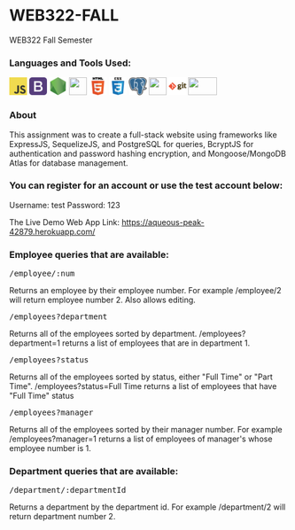 # WEB322-FALL
WEB322 Fall Semester

### Languages and Tools Used:

<img height="32" width="32" src="https://raw.githubusercontent.com/github/explore/80688e429a7d4ef2fca1e82350fe8e3517d3494d/topics/javascript/javascript.png" /> <img height="32" width="32" src="https://raw.githubusercontent.com/github/explore/80688e429a7d4ef2fca1e82350fe8e3517d3494d/topics/bootstrap/bootstrap.png" />
<img height="32" width="32" src="https://raw.githubusercontent.com/github/explore/80688e429a7d4ef2fca1e82350fe8e3517d3494d/topics/nodejs/nodejs.png" />
<img height="32" width="32" src="https://avatars.githubusercontent.com/u/5658226?s=200&v=4" />
<img height="32" width="32" src="https://raw.githubusercontent.com/github/explore/80688e429a7d4ef2fca1e82350fe8e3517d3494d/topics/html/html.png" />
<img height="32" width="32" src="https://raw.githubusercontent.com/github/explore/80688e429a7d4ef2fca1e82350fe8e3517d3494d/topics/css/css.png" />
<img height="32" width="32" src="https://raw.githubusercontent.com/github/explore/80688e429a7d4ef2fca1e82350fe8e3517d3494d/topics/postgresql/postgresql.png" />
<img height="32" width="32" src="https://cdn.jsdelivr.net/npm/simple-icons@v5/icons/mongodb.svg" />
<img height="32" width="32" src="https://raw.githubusercontent.com/github/explore/80688e429a7d4ef2fca1e82350fe8e3517d3494d/topics/git/git.png" />
<img height="32" width="52" src="https://cdn.jsdelivr.net/npm/simple-icons@v5/icons/github.svg" />

### About

This assignment was to create a full-stack website using frameworks like ExpressJS, SequelizeJS, and PostgreSQL for queries, BcryptJS for authentication and password hashing encryption, and Mongoose/MongoDB Atlas for database management. 

### You can register for an account or use the test account below:

Username: test Password: 123

The Live Demo Web App Link: https://aqueous-peak-42879.herokuapp.com/

### Employee queries that are available:

<pre>/employee/:num</pre> 
Returns an employee by their employee number. For example /employee/2 will return employee number 2. Also allows editing.

<pre>/employees?department</pre> 
Returns all of the employees sorted by department. /employees?department=1 returns a list of employees that are in department 1.

<pre>/employees?status</pre> 
Returns all of the employees sorted by status, either "Full Time" or "Part Time". /employees?status=Full Time returns a list of employees that have "Full Time" status

<pre>/employees?manager</pre> 
Returns all of the employees sorted by their manager number. For example /employees?manager=1 returns a list of employees of manager's whose employee number is 1.

### Department queries that are available:

<pre>/department/:departmentId</pre> 
Returns a department by the department id. For example /department/2 will return department number 2. 
